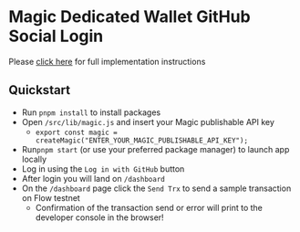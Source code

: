 # Magic Dedicated Wallet GitHub Social Login

Please [click here](https://magic.link/docs/authentication/login/social-logins/social-providers/github) for full implementation instructions

## Quickstart

- Run `pnpm install` to install packages
- Open `/src/lib/magic.js` and insert your Magic publishable API key
  - `export const magic = createMagic("ENTER_YOUR_MAGIC_PUBLISHABLE_API_KEY");`
- Run`pnpm start` (or use your preferred package manager) to launch app locally
- Log in using the `Log in with GitHub` button
- After login you will land on `/dashboard`
- On the `/dashboard` page click the `Send Trx` to send a sample transaction on Flow testnet
  - Confirmation of the transaction send or error will print to the developer console in the browser!
